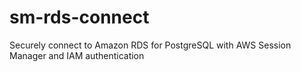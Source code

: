 # sm-rds-connect
Securely connect to Amazon RDS for PostgreSQL with AWS Session Manager and IAM authentication
